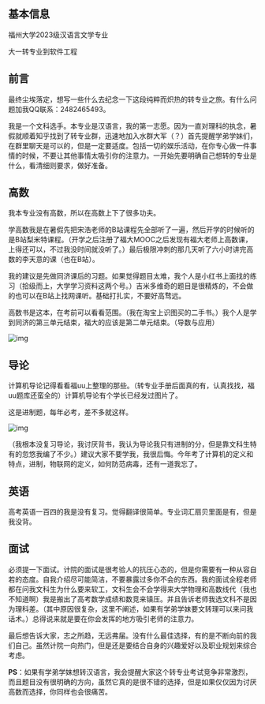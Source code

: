## 基本信息

福州大学2023级汉语言文学专业

大一转专业到软件工程



## **前言**

最终尘埃落定，想写一些什么去纪念一下这段纯粹而炽热的转专业之旅。有什么问题加我QQ联系：2482465493。

我是一个文科选手。本专业是汉语言，我的第一志愿。因为一直对理科的执念，暑假就顺着知乎找到了转专业群，迅速地加入水群大军（？）首先提醒学弟学妹们，在群里聊天是可以的，但是一定要适度。包括一切的娱乐活动，在你专心做一件事情的时候，不要让其他事情太吸引你的注意力。一开始先要明确自己想转的专业是什么，看清细则要求，做好准备。

## **高数**

  我本专业没有高数，所以在高数上下了很多功夫。

  学高数我是在暑假先把宋浩老师的B站课程先全部听了一遍，然后开学的时候听的是B站梨米特课程。（开学之后注册了福大MOOC之后发现有福大老师上高数课，上得还可以，不过我没时间就没听了。）最后极限冲刺的那几天听了六小时讲完高数的李天意的课（也在B站）。

  我的建议是先做同济课后的习题。如果觉得题目太难，我个人是小红书上面找的练习（拾级而上，大学学习资料这两个号。）吉米多维奇的题目是很精炼的，不会做的也可以在B站上找网课听。基础打扎实，不要好高骛远。

高数书是这本，在考前可以看看范围。（我在淘宝上识图买的二手书。）我个人是学到同济的第三单元结束，福大的应该是第二单元结束。（导数与应用）

![img](https://img.w2fzu.com/fzu-run/20231203121335.jpg)

## **导论**

  计算机导论记得看看福uu上整理的那些。（转专业手册后面真的有，认真找找，福uu题库还蛮全的）计算机导论有个学长已经发过图片了。

这是进制题，每年必考，差不多就这样。

![img](https://img.w2fzu.com/fzu-run/20231203121338.jpg)

（我根本没复习导论，我讨厌背书，我认为导论我只有进制的分，但是靠文科生特有的忽悠我编了不少。）建议大家不要学我，我很后悔。今年考了计算机的定义和特点，进制，物联网的定义，如何防范病毒，还有一道我忘了。

## **英语**

高考英语一百四的我是没有复习。觉得翻译很简单。专业词汇扇贝里面是有，但是我没背。

## **面试**

  必须提一下面试。计院的面试是很考验人的抗压心态的，但是你需要有一种从容自若的态度。自我介绍尽可能简洁，不要暴露过多你不会的东西。我的面试全程老师都在问我文科生为什么要来软工，文科生会不会学得来大学物理和高数线代（我也不知道啊）我是搬出了高考数学成绩和数竞来镇压。并且告诉老师我选文科不是因为理科差。（其中原因很复杂，这里不阐述，如果有学弟学妹要文转理可以来问我话术。）总得说来就是要在你会发挥的地方吸引老师的注意力。

  最后想告诉大家，志之所趋，无远弗届。没有什么最佳选择，有的是不断向前的我们自己。虽然计院一向热门，但是还是要结合自身的兴趣爱好以及职业规划来综合考虑。

**PS**：如果有学弟学妹想转汉语言，我会提醒大家这个转专业考试竞争非常激烈，而且题目没有很明确的方向，虽然它真的是很不错的选择，但是如果仅仅因为讨厌高数而选择，你同样也会很痛苦。